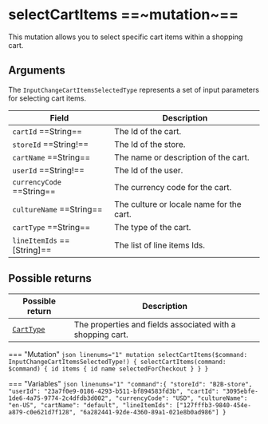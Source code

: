 # selectCartItems ==~mutation~==

This mutation allows you to select specific cart items within a shopping cart.

## Arguments

The `InputChangeCartItemsSelectedType` represents a set of input parameters for selecting cart items. 

| Field                            | Description                                                          |
|----------------------------------|----------------------------------------------------------------------|
| `cartId`  ==String==             | The Id of the cart.                                                  |
| `storeId`  ==String!==           | The Id of the store.                                                 |
| `cartName`  ==String==           | The name or description of the cart.                                 |
| `userId`  ==String!==            | The Id of the user.                                                  |
| `currencyCode`  ==String==       | The currency code for the cart.                                      |
| `cultureName`  ==String==        | The culture or locale name for the cart.                             |
| `cartType`  ==String==           | The type of the cart.                                                |
| `lineItemIds`  ==[String]==      | The list of line items Ids.                                          |

## Possible returns

| Possible return                                          	| Description                                                 	|
|---------------------------------------------------------	|------------------------------------------------------------	|
| [`CartType`](../objects/cart-type.md)                   	|  The properties and fields associated with a shopping cart.  	|


=== "Mutation"
    ```json linenums="1"
    mutation selectCartItems($command: InputChangeCartItemsSelectedType!) {
      selectCartItems(command: $command) {
        id
        items {
          id
          name
          selectedForCheckout
        }
      }
    }
    ```

=== "Variables"
    ```json linenums="1"
    "command":{
      "storeId": "B2B-store",
      "userId": "23a7f0e9-0186-4293-b511-bf894583fd3b",
      "cartId": "3095ebfe-1de6-4a75-9774-2c4dfdb3d002",
      "currencyCode": "USD",
      "cultureName": "en-US",
      "cartName": "default",
      "lineItemIds": ["127fffb3-9840-454e-a879-c0e621d7f128", "6a282441-92de-4360-89a1-021e8b0ad986"]
    }
    ```